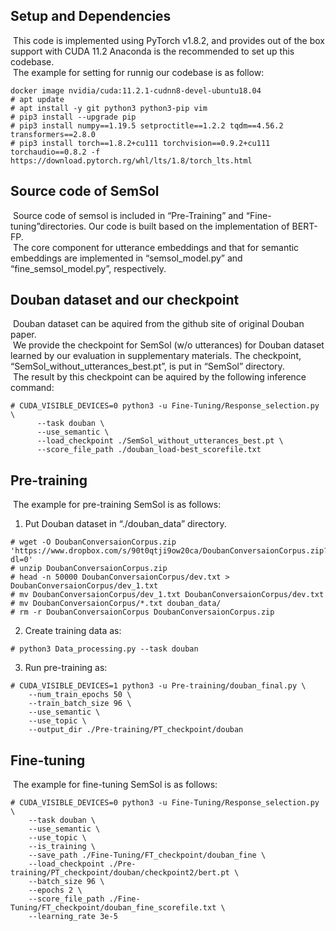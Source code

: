 ## Setup and Dependencies
&nbsp;This code is implemented using PyTorch v1.8.2, and provides out of the box support with CUDA 11.2 Anaconda is the recommended to set up this codebase.  
&nbsp;The example for setting for runnig our codebase is as follow:
```
docker image nvidia/cuda:11.2.1-cudnn8-devel-ubuntu18.04
# apt update
# apt install -y git python3 python3-pip vim
# pip3 install --upgrade pip
# pip3 install numpy==1.19.5 setproctitle==1.2.2 tqdm==4.56.2 transformers==2.8.0
# pip3 install torch==1.8.2+cu111 torchvision==0.9.2+cu111 torchaudio==0.8.2 -f https://download.pytorch.rg/whl/lts/1.8/torch_lts.html
```

## Source code of SemSol
&nbsp;Source code of semsol is included in “Pre-Training” and “Fine-tuning”directories. Our code is built based on the implementation of BERT-FP.  
&nbsp;The core component for utterance embeddings and that for semantic embeddings are implemented in “semsol_model.py” and “fine_semsol_model.py”, respectively. 

## Douban dataset and our checkpoint
&nbsp;Douban dataset can be aquired from the github site of original Douban paper.  
&nbsp;We provide the checkpoint for SemSol (w/o utterances) for Douban dataset learned by our evaluation in supplementary materials. The checkpoint, “SemSol_without_utterances_best.pt”, is put in “SemSol” directory.  
&nbsp;The result by this checkpoint can be aquired by the following inference command:  
```
# CUDA_VISIBLE_DEVICES=0 python3 -u Fine-Tuning/Response_selection.py \
      --task douban \
      --use_semantic \ 
      --load_checkpoint ./SemSol_without_utterances_best.pt \
      --score_file_path ./douban_load-best_scorefile.txt
```

## Pre-training
&nbsp;The example for pre-training SemSol is as follows:  
1. Put Douban dataset in “./douban_data” directory.
```
# wget -O DoubanConversaionCorpus.zip 'https://www.dropbox.com/s/90t0qtji9ow20ca/DoubanConversaionCorpus.zip?dl=0'
# unzip DoubanConversaionCorpus.zip
# head -n 50000 DoubanConversaionCorpus/dev.txt > DoubanConversaionCorpus/dev_1.txt
# mv DoubanConversaionCorpus/dev_1.txt DoubanConversaionCorpus/dev.txt
# mv DoubanConversaionCorpus/*.txt douban_data/
# rm -r DoubanConversaionCorpus DoubanConversaionCorpus.zip
```

2. Create training data as:
```
# python3 Data_processing.py --task douban
```

3. Run pre-training as:
```
# CUDA_VISIBLE_DEVICES=1 python3 -u Pre-training/douban_final.py \
    --num_train_epochs 50 \
    --train_batch_size 96 \
    --use_semantic \
    --use_topic \
    --output_dir ./Pre-training/PT_checkpoint/douban
```

## Fine-tuning
&nbsp;The example for fine-tuning SemSol is as follows:
```
# CUDA_VISIBLE_DEVICES=0 python3 -u Fine-Tuning/Response_selection.py \
    --task douban \
    --use_semantic \
    --use_topic \
    --is_training \
    --save_path ./Fine-Tuning/FT_checkpoint/douban_fine \
    --load_checkpoint ./Pre-training/PT_checkpoint/douban/checkpoint2/bert.pt \
    --batch_size 96 \
    --epochs 2 \
    --score_file_path ./Fine-Tuning/FT_checkpoint/douban_fine_scorefile.txt \
    --learning_rate 3e-5
```
